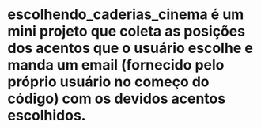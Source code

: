 # escolhendo_caderias_cinema é um mini projeto que coleta as posições dos acentos que o usuário escolhe e manda um email (fornecido pelo próprio usuário no começo do código) com os devidos acentos escolhidos.
